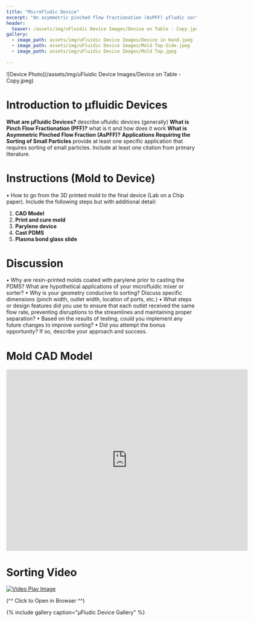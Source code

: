 ```yaml
---
title: "MicroFludic Device"
excerpt: "An asymmetric pinched flow fractionation (AsPFF) μfludic sorting device."
header:
  teaser: /assets/img/uFluidic Device Images/Device on Table - Copy.jpeg
gallery:
  - image_path: assets/img/uFluidic Device Images/Device in Hand.jpeg
  - image_path: assets/img/uFluidic Device Images/Mold Top-Side.jpeg
  - image_path: assets/img/uFluidic Device Images/Mold Top.jpeg
   
---
```


![Device Photo](/assets/img/uFluidic Device Images/Device on Table - Copy.jpeg)

# Introduction to μfluidic Devices

**What are μFluidic Devices?** describe ufluidic devices (generally)
**What is Pinch Flow Fractionation (PFF)?** what is it and how does it work
**What is Asymmetric Pinched Flow Fraction (AsPFF)?**
**Applications Requiring the Sorting of Small Particles** provide at least one specific application that requires sorting of small particles. Include
at least one citation from primary literature. 

# Instructions (Mold to Device)

• How to go from the 3D printed mold to the final device (Lab on a Chip paper). Include
the following steps but with additional detail:
1. **CAD Model** 
2. **Print and cure mold** 
3. **Parylene device** 
4. **Cast PDMS** 
5. **Plasma bond glass slide** 

# Discussion

• Why are resin-printed molds coated with parylene prior to casting the PDMS? What are
hypothetical applications of your microfluidic mixer or sorter?
• Why is your geometry conducive to sorting? Discuss specific dimensions (pinch width,
outlet width, location of ports, etc.)
• What steps or design features did you use to ensure that each outlet received the same
flow rate, preventing disruptions to the streamlines and maintaining proper separation?
• Based on the results of testing, could you implement any future changes to improve
sorting?
• Did you attempt the bonus opportunity? If so, describe your approach and success.


# Mold CAD Model
<iframe src="https://vanderbilt643.autodesk360.com/shares/public/SH286ddQT78850c0d8a4a6dad7d02316b283?mode=embed" width="640" height="480" allowfullscreen="true" webkitallowfullscreen="true" mozallowfullscreen="true"  frameborder="0"></iframe>


# Sorting Video
[![Video Play Image](https://img.youtube.com/vi/dTI9CPz5Ph0/0.jpg)](https://www.youtube.com/watch?v=dTI9CPz5Ph0)

(^^ Click to Open in Browser ^^)


{% include gallery caption="μFludic Device Gallery" %}
